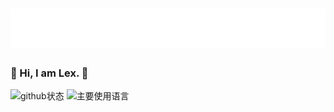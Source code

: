 <!--
**WuLex/Wulex** is a ✨ _special_ ✨ repository because its `README.md` (this file) appears on your GitHub profile.

Here are some ideas to get you started:

- 🔭 I’m currently working on ...
- 🌱 I’m currently learning ...
- 👯 I’m looking to collaborate on ...
- 🤔 I’m looking for help with ...
- 💬 Ask me about ...
- 📫 How to reach me: ...
- 😄 Pronouns: ...
- ⚡ Fun fact: ...
-->

<h1 align="center">
  <img src="https://raw.githubusercontent.com/WuLex/UsefulPicture/c190187263017ed24c138979d1954679f613c096/websource/lex.svg" alt="吴" />
</h1>

### 🌱 Hi, I am Lex. 👋
 
![github状态](https://github-readme-stats.vercel.app/api?username=Wulex&show_icons=true)
![主要使用语言](https://github-readme-stats.vercel.app/api/top-langs/?username=Wulex)
